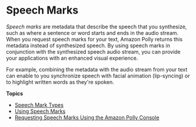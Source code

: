 # Speech Marks<a name="speechmarks"></a>

*Speech marks* are metadata that describe the speech that you synthesize, such as where a sentence or word starts and ends in the audio stream\. When you request speech marks for your text, Amazon Polly returns this metadata instead of synthesized speech\. By using speech marks in conjunction with the synthesized speech audio stream, you can provide your applications with an enhanced visual experience\. 

For example, combining the metadata with the audio stream from your text can enable to you synchronize speech with facial animation \(lip\-syncing\) or to highlight written words as they're spoken\.

**Topics**
+ [Speech Mark Types](using-speechmarks1.md)
+ [Using Speech Marks](using-speechmarks.md)
+ [Requesting Speech Marks Using the Amazon Polly Console](speechmarksconsole.md)